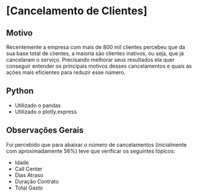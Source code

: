 # [Cancelamento de Clientes]

## Motivo
Recentemente a empresa com mais de 800 mil clientes percebeu que da sua base total de clientes, a maioria são clientes inativos, ou seja, que já cancelaram o serviço.
Precisando melhorar seus resultados ela quer conseguir entender os principais motivos desses cancelamentos e quais as ações mais eficientes para reduzir esse número.


## Python
* Utilizado o pandas
* Utilizado o plotly.express

## Observações Gerais

Foi percebido que para abaixar o número de cancelamentos (inicialmente com aproximadamente 56%) teve que verificar os seguintes tópicos:
* Idade
* Call Center
* Dias Atraso 
* Duração Contrato
* Total Gasto 

